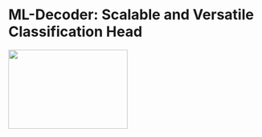 # ML-Decoder: Scalable and Versatile Classification Head

<img src="https://github.com/bdghuy/ML-Decoder/main/img.PNG" width="237" height="158">
